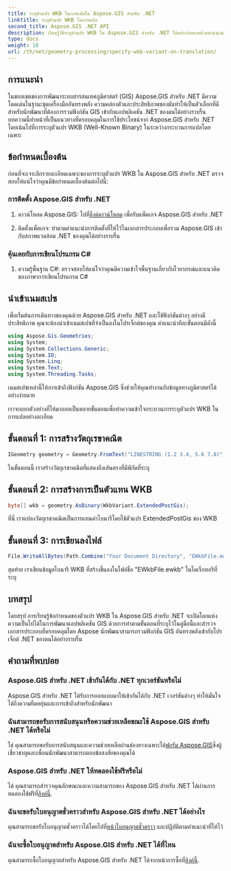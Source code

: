 ```yaml
---
title: ระบุตัวแปร WKB ในการแปลใน Aspose.GIS สำหรับ .NET
linktitle: ระบุตัวแปร WKB ในการแปล
second_title: Aspose.GIS .NET API
description: เรียนรู้วิธีระบุตัวแปร WKB ใน Aspose.GIS สำหรับ .NET ได้อย่างง่ายดายด้วยคำแนะนำที่ครอบคลุมนี้ เพิ่มทักษะการพัฒนา GIS ของคุณ
type: docs
weight: 18
url: /th/net/geometry-processing/specify-wkb-variant-on-translation/
---
```

## การแนะนำ
ในขอบเขตของการพัฒนาระบบสารสนเทศภูมิศาสตร์ (GIS) Aspose.GIS สำหรับ .NET มีความโดดเด่นในฐานะชุดเครื่องมืออันทรงพลัง ความคล่องตัวและประสิทธิภาพของมันทำให้เป็นตัวเลือกที่ดีสำหรับนักพัฒนาที่ต้องการรวมฟังก์ชัน GIS เข้ากับแอปพลิเคชัน .NET ของตนได้อย่างราบรื่น บทความนี้ทำหน้าที่เป็นแนวทางที่ครอบคลุมในการใช้ประโยชน์จาก Aspose.GIS สำหรับ .NET โดยเน้นไปที่การระบุตัวแปร WKB (Well-Known Binary) ในระหว่างกระบวนการแปลโดยเฉพาะ
## ข้อกำหนดเบื้องต้น
ก่อนที่จะเจาะลึกรายละเอียดเฉพาะของการระบุตัวแปร WKB ใน Aspose.GIS สำหรับ .NET ตรวจสอบให้แน่ใจว่าคุณมีข้อกำหนดเบื้องต้นต่อไปนี้:
### การติดตั้ง Aspose.GIS สำหรับ .NET
1. ดาวน์โหลด Aspose.GIS: ไปที่[ลิ้งค์ดาวน์โหลด](https://releases.aspose.com/gis/net/) เพื่อรับแพ็คเกจ Aspose.GIS สำหรับ .NET
   
2. ติดตั้งแพ็คเกจ: ทำตามคำแนะนำการติดตั้งที่ให้ไว้ในเอกสารประกอบเพื่อรวม Aspose.GIS เข้ากับสภาพแวดล้อม .NET ของคุณได้อย่างราบรื่น
### คุ้นเคยกับการเขียนโปรแกรม C#
1. ความรู้พื้นฐาน C#: ตรวจสอบให้แน่ใจว่าคุณมีความเข้าใจพื้นฐานเกี่ยวกับไวยากรณ์และแนวคิดของภาษาการเขียนโปรแกรม C#

## นำเข้าเนมสเปซ
เพื่อเริ่มต้นการเดินทางของคุณด้วย Aspose.GIS สำหรับ .NET และใช้ฟังก์ชันต่างๆ อย่างมีประสิทธิภาพ คุณจะต้องนำเข้าเนมสเปซที่จำเป็นลงในโปรเจ็กต์ของคุณ คำแนะนำทีละขั้นตอนมีดังนี้

```csharp
using Aspose.Gis.Geometries;
using System;
using System.Collections.Generic;
using System.IO;
using System.Linq;
using System.Text;
using System.Threading.Tasks;
```
เนมสเปซเหล่านี้ให้การเข้าถึงฟังก์ชัน Aspose.GIS ซึ่งช่วยให้คุณทำงานกับข้อมูลทางภูมิศาสตร์ได้อย่างง่ายดาย

เราจะแยกตัวอย่างที่ให้มาออกเป็นหลายขั้นตอนเพื่อทำความเข้าใจกระบวนการระบุตัวแปร WKB ในการแปลอย่างละเอียด
## ขั้นตอนที่ 1: การสร้างวัตถุเรขาคณิต
```csharp
IGeometry geometry = Geometry.FromText("LINESTRING (1.2 3.4, 5.6 7.8)");
```
ในขั้นตอนนี้ เราสร้างวัตถุเรขาคณิตที่แสดงถึงเส้นตรงที่มีพิกัดที่ระบุ
## ขั้นตอนที่ 2: การสร้างการเป็นตัวแทน WKB
```csharp
byte[] wkb = geometry.AsBinary(WkbVariant.ExtendedPostGis);
```
ที่นี่ เราแปลงวัตถุเรขาคณิตเป็นการแทนค่าไบนารีโดยใช้ตัวแปร ExtendedPostGis ของ WKB
## ขั้นตอนที่ 3: การเขียนลงไฟล์
```csharp
File.WriteAllBytes(Path.Combine("Your Document Directory", "EWkbFile.ewkb"), wkb);
```
สุดท้าย เราเขียนข้อมูลไบนารี WKB ที่สร้างขึ้นลงในไฟล์ชื่อ "EWkbFile.ewkb" ในไดเร็กทอรีที่ระบุ

## บทสรุป
โดยสรุป การเรียนรู้ข้อกำหนดของตัวแปร WKB ใน Aspose.GIS สำหรับ .NET จะเปิดโลกแห่งความเป็นไปได้ในการพัฒนาแอปพลิเคชัน GIS ด้วยการทำตามขั้นตอนที่ระบุไว้ในคู่มือนี้และสำรวจเอกสารประกอบที่ครอบคลุมโดย Aspose นักพัฒนาสามารถรวมฟังก์ชัน GIS อันทรงพลังเข้ากับโปรเจ็กต์ .NET ของตนได้อย่างราบรื่น
## คำถามที่พบบ่อย
### Aspose.GIS สำหรับ .NET เข้ากันได้กับ .NET ทุกเวอร์ชันหรือไม่
Aspose.GIS สำหรับ .NET ได้รับการออกแบบมาให้เข้ากันได้กับ .NET เวอร์ชันต่างๆ ทำให้มั่นใจได้ถึงความยืดหยุ่นและการเข้าถึงสำหรับนักพัฒนา
### ฉันสามารถขอรับการสนับสนุนหรือความช่วยเหลือขณะใช้ Aspose.GIS สำหรับ .NET ได้หรือไม่
 ใช่ คุณสามารถขอรับการสนับสนุนและความช่วยเหลือผ่านช่องทางเฉพาะได้[ฟอรัม Aspose.GIS](https://forum.aspose.com/c/gis/33)ซึ่งผู้เชี่ยวชาญและเพื่อนนักพัฒนาสามารถตอบข้อสงสัยของคุณได้
### Aspose.GIS สำหรับ .NET ให้ทดลองใช้ฟรีหรือไม่
 ได้ คุณสามารถสำรวจคุณลักษณะและความสามารถของ Aspose.GIS สำหรับ .NET ได้ผ่านการทดลองใช้ฟรีที่[ลิงค์นี้](https://releases.aspose.com/).
### ฉันจะขอรับใบอนุญาตชั่วคราวสำหรับ Aspose.GIS สำหรับ .NET ได้อย่างไร
 คุณสามารถขอรับใบอนุญาตชั่วคราวได้โดยไปที่[หน้าใบอนุญาตชั่วคราว](https://purchase.aspose.com/temporary-license/) และปฏิบัติตามคำแนะนำที่ให้ไว้
### ฉันจะซื้อใบอนุญาตสำหรับ Aspose.GIS สำหรับ .NET ได้ที่ไหน
 คุณสามารถซื้อใบอนุญาตสำหรับ Aspose.GIS สำหรับ .NET ได้จากหน้าการซื้อที่[ลิงค์นี้](https://purchase.aspose.com/buy).